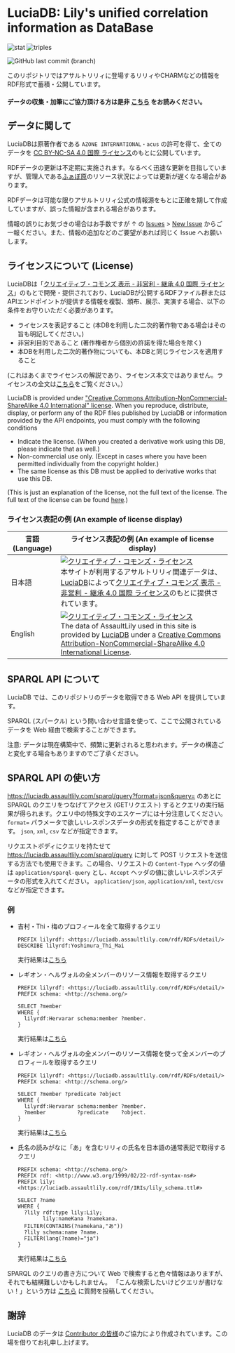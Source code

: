 # LuciaDB: Lily's unified correlation information as DataBase
![stat](https://img.shields.io/badge/dynamic/json?label=%E3%83%87%E3%83%BC%E3%82%BF%E6%95%B0&query=%24.results.bindings%5B%3A1%5D.stat.value&url=https%3A%2F%2Fluciadb.assaultlily.com%2Fsparql%2Fquery%3Fformat%3Djson%26query%3DPREFIX%2520lily%253A%2520%253Chttps%253A%252F%252Fluciadb.assaultlily.com%252Frdf%252FIRIs%252Flily_schema.ttl%2523%253E%250D%250APREFIX%2520rdf%253A%2520%253Chttp%253A%252F%252Fwww.w3.org%252F1999%252F02%252F22-rdf-syntax-ns%2523%253E%250D%250ASELECT%2520%2528group_concat%2528concat%2528%2527%2520%2527%252C%2520str%2528%253Fcnt%2529%252C%2520%2527%2520%2527%252C%2520if%2528contains%2528str%2528%253Fo%2529%252C%2520%2522Lily%2522%2529%252C%2520%2522Lilie%2522%252C%2520if%2528contains%2528str%2528%253Fo%2529%252C%2520%2522Play%2522%2529%252C%2520%2522Stage%2522%252C%2520strafter%2528str%2528%253Fo%2529%252C%2520str%2528lily%253A%2529%2529%2529%2529%252C%2520%2527s%2527%2529%253B%2520separator%253D%2527%252C%2527%2529%2520as%2520%253Fstat%2529%250D%250AWHERE%2520%257B%250D%250A%2520%2520SELECT%2520%253Fo%2520%2528COUNT%2528%253Fs%2529%2520AS%2520%253Fcnt%2529%250D%250A%2520%2520WHERE%2520%257B%250D%250A%2520%2520%2520%2520%253Fs%2520rdf%253Atype%2520%253Fo.%250D%250A%2520%2520%2520%2520FILTER%2528%253Fo%2520IN%2520%2528lily%253ALily%252C%2520lily%253ACharm%252C%2520lily%253ALegion%252C%2520lily%253APlay%252C%2520lily%253AMusic%2529%2529%250D%250A%2520%2520%257D%2520GROUP%2520BY%2520%253Fo%250D%250A%257D)
![triples](https://img.shields.io/badge/dynamic/json?color=blue&label=%E7%B7%8F%E9%A0%85%E7%9B%AE%E6%95%B0&query=%24.results.bindings%5B%3A1%5D.c.value&url=https%3A%2F%2Fluciadb.assaultlily.com%2Fsparql%2Fquery%3Fformat%3Djson%26query%3DSELECT%28COUNT%28%253Fo%29as%253Fc%29WHERE%257B%255B%255D%2520%253Fp%2520%253Fo.%257D)

![GitHub last commit (branch)](https://img.shields.io/badge/dynamic/json?color=orange&label=最終更新%20%28SPARQL%29&query=%24.last_update&url=https%3A%2F%2Fluciadb.assaultlily.com%2Fsparql%2Flast-update)

このリポジトリではアサルトリリィに登場するリリィやCHARMなどの情報をRDF形式で蓄積・公開しています。

#### データの収集・加筆にご協力頂ける方は是非 [こちら](CONTRIBUTING.md) をお読みください。

## データに関して

LuciaDBは原著作者である `AZONE INTERNATIONAL・acus` の許可を得て、全てのデータを [CC BY-NC-SA 4.0 国際 ライセンス](https://creativecommons.org/licenses/by-nc-sa/4.0/deed.ja)のもとに公開しています。

RDFデータの更新は不定期に実施されます。なるべく迅速な更新を目指していますが、管理人である[ふぁぼ原](https://twitter.com/fvhP_)のリソース状況によっては更新が遅くなる場合があります。

RDFデータは可能な限りアサルトリリィ公式の情報源をもとに正確を期して作成していますが、誤った情報が含まれる場合があります。

情報の誤りにお気づきの場合はお手数ですが ↑ の [Issues](https://github.com/fvh-P/assaultlily-rdf/issues) > [New Issue](https://github.com/fvh-P/assaultlily-rdf/issues/new) からご一報ください。また、情報の追加などのご要望があれば同じく Issue へお願いします。

## ライセンスについて (License)

LuciaDBは「[クリエイティブ・コモンズ 表示 - 非営利 - 継承 4.0 国際 ライセンス](https://creativecommons.org/licenses/by-nc-sa/4.0/deed.ja)」のもとで開発・提供されており、LuciaDBが公開するRDFファイル群またはAPIエンドポイントが提供する情報を複製、頒布、展示、実演する場合、以下の条件をお守りいただく必要があります。

- ライセンスを表記すること (本DBを利用した二次的著作物である場合はその旨も明記してください。)
- 非営利目的であること (著作権者から個別の許諾を得た場合を除く)
- 本DBを利用した二次的著作物についても、本DBと同じライセンスを適用すること

(これはあくまでライセンスの解説であり、ライセンス本文ではありません。ライセンスの全文は[こちら](https://creativecommons.org/licenses/by-nc-sa/4.0/legalcode.ja)をご覧ください。）

LuciaDB is provided under ["Creative Commons Attribution-NonCommercial-ShareAlike 4.0 International" license](https://creativecommons.org/licenses/by-nc-sa/4.0/deed.en). When you reproduce, distribute, display, or perform any of the RDF files published by LuciaDB or information provided by the API endpoints, you must comply with the following conditions

- Indicate the license. (When you created a derivative work using this DB, please indicate that as well.)
- Non-commercial use only. (Except in cases where you have been permitted individually from the copyright holder.)
- The same license as this DB must be applied to derivative works that use this DB.

(This is just an explanation of the license, not the full text of the license. The full text of the license can be found [here](https://creativecommons.org/licenses/by-nc-sa/4.0/legalcode.en).)

### ライセンス表記の例 (An example of license display)

|言語 (Language)|ライセンス表記の例 (An example of license display)|
|--|--|
|日本語|<a rel="license" href="http://creativecommons.org/licenses/by-nc-sa/4.0/"><img alt="クリエイティブ・コモンズ・ライセンス" style="border-width:0" src="https://i.creativecommons.org/l/by-nc-sa/4.0/88x31.png" /></a><br />本サイトが利用するアサルトリリィ関連データは、[LuciaDB](https://github.com/Assault-Lily/LuciaDB)によって[クリエイティブ・コモンズ 表示 - 非営利 - 継承 4.0 国際 ライセンス](https://creativecommons.org/licenses/by-nc-sa/4.0/deed.ja)のもとに提供されています。|
|English|<a rel="license" href="http://creativecommons.org/licenses/by-nc-sa/4.0/"><img alt="クリエイティブ・コモンズ・ライセンス" style="border-width:0" src="https://i.creativecommons.org/l/by-nc-sa/4.0/88x31.png" /></a><br />The data of AssaultLily used in this site is provided by [LuciaDB](https://github.com/Assault-Lily/LuciaDB) under a [Creative Commons Attribution-NonCommercial-ShareAlike 4.0 International License](https://creativecommons.org/licenses/by-nc-sa/4.0/deed.ja).|

## SPARQL API について

LuciaDB では、このリポジトリのデータを取得できる Web API を提供しています。

SPARQL (スパークル) という問い合わせ言語を使って、ここで公開されているデータを Web 経由で検索することができます。

注意: データは現在構築中で、頻繁に更新されると思われます。データの構造ごと変化する場合もありますのでご了承ください。

## SPARQL API の使い方

https://luciadb.assaultlily.com/sparql/query?format=json&query=
のあとに SPARQL のクエリをつなげてアクセス (GETリクエスト) するとクエリの実行結果が得られます。クエリ中の特殊文字のエスケープには十分注意してください。 `format=` パラメータで欲しいレスポンスデータの形式を指定することができます。 `json`, `xml`, `csv` などが指定できます。

リクエストボディにクエリを持たせて https://luciadb.assaultlily.com/sparql/query に対して POST リクエストを送信する方法でも使用できます。この場合、リクエストの `Content-Type` ヘッダの値は `application/sparql-query` とし、`Accept` ヘッダの値に欲しいレスポンスデータの形式を入れてください。 `application/json`, `application/xml`, `text/csv` などが指定できます。

### 例

- 吉村・Thi・梅のプロフィールを全て取得するクエリ
  ```sample1.ttl
  PREFIX lilyrdf: <https://luciadb.assaultlily.com/rdf/RDFs/detail/>
  DESCRIBE lilyrdf:Yoshimura_Thi_Mai
  ```
  実行結果は[こちら](https://luciadb.assaultlily.com/sparql/query?format=json&query=PREFIX%20lilyrdf%3A%20%3Chttps%3A%2F%2Fluciadb.assaultlily.com%2Frdf%2FRDFs%2Fdetail%2F%3E%0D%0ADESCRIBE%20lilyrdf%3AYoshimura_Thi_Mai)

- レギオン・ヘルヴォルの全メンバーのリソース情報を取得するクエリ
  ```sample2.ttl
  PREFIX lilyrdf: <https://luciadb.assaultlily.com/rdf/RDFs/detail/>
  PREFIX schema: <http://schema.org/>
  
  SELECT ?member
  WHERE {
    lilyrdf:Hervarar schema:member ?member.
  }
  ```
  実行結果は[こちら](https://luciadb.assaultlily.com/sparql/query?format=json&query=PREFIX%20lilyrdf%3A%20%3Chttps%3A%2F%2Fluciadb.assaultlily.com%2Frdf%2FRDFs%2Fdetail%2F%3E%0D%0APREFIX%20schema%3A%20%3Chttp%3A%2F%2Fschema.org%2F%3E%0D%0ASELECT%20%3Fmember%0D%0A%20%20WHERE%20%7B%0D%0A%20%20%20%20lilyrdf%3AHervarar%20schema%3Amember%20%3Fmember.%0D%0A%7D%0D%0A)

- レギオン・ヘルヴォルの全メンバーのリソース情報を使って全メンバーのプロフィールを取得するクエリ
  ```sample2.ttl
  PREFIX lilyrdf: <https://luciadb.assaultlily.com/rdf/RDFs/detail/>
  PREFIX schema: <http://schema.org/>
  
  SELECT ?member ?predicate ?object
  WHERE {
    lilyrdf:Hervarar schema:member ?member.
    ?member          ?predicate    ?object.
  }
  ```
  実行結果は[こちら](https://luciadb.assaultlily.com/sparql/query?format=json&query=PREFIX%20lilyrdf%3A%20%3Chttps%3A%2F%2Fluciadb.assaultlily.com%2Frdf%2FRDFs%2Fdetail%2F%3E%0D%0APREFIX%20schema%3A%20%3Chttp%3A%2F%2Fschema.org%2F%3E%0D%0ASELECT%20%3Fmember%20%3Fpredicate%20%3Fobject%0D%0A%20%20WHERE%20%7B%0D%0A%20%20%20%20lilyrdf%3AHervarar%20schema%3Amember%20%3Fmember.%0D%0A%20%20%20%20%3Fmember%20%3Fpredicate%20%3Fobject.%0D%0A%7D)

- 氏名の読みがなに「あ」を含むリリィの氏名を日本語の通常表記で取得するクエリ
  ```sample4.ttl
  PREFIX schema: <http://schema.org/>
  PREFIX rdf: <http://www.w3.org/1999/02/22-rdf-syntax-ns#>
  PREFIX lily: <https://luciadb.assaultlily.com/rdf/IRIs/lily_schema.ttl#>

  SELECT ?name
  WHERE {
    ?lily rdf:type lily:Lily;
          lily:nameKana ?namekana.
    FILTER(CONTAINS(?namekana,"あ"))
    ?lily schema:name ?name.
    FILTER(lang(?name)="ja")
  }
  ```
  実行結果は[こちら](https://luciadb.assaultlily.com/sparql/query?format=json&query=PREFIX%20schema%3A%20%3Chttp%3A%2F%2Fschema.org%2F%3E%0D%0APREFIX%20rdf%3A%20%3Chttp%3A%2F%2Fwww.w3.org%2F1999%2F02%2F22-rdf-syntax-ns%23%3E%0D%0APREFIX%20lily%3A%20%3Chttps%3A%2F%2Fluciadb.assaultlily.com%2Frdf%2FIRIs%2Flily_schema.ttl%23%3E%0D%0ASELECT%20%3Fname%0D%0AWHERE%20%7B%0D%0A%20%20%3Flily%20rdf%3Atype%20lily%3ALily%3B%0D%0A%20%20%20%20%20%20%20%20lily%3AnameKana%20%3Fnamekana.%0D%0A%20%20FILTER(CONTAINS(%3Fnamekana%2C%22%E3%81%82%22))%0D%0A%20%20%3Flily%20schema%3Aname%20%3Fname.%0D%0A%20%20FILTER(lang(%3Fname)%3D%22ja%22)%0D%0A%7D%0D%0A)

SPARQL のクエリの書き方について Web で検索すると色々情報はありますが、それでも結構難しいかもしれません。
「こんな検索したいけどクエリが書けない！」という方は [こちら](https://github.com/fvh-P/assaultlily-rdf/issues/4) に質問を投稿してください。

## 謝辞
LuciaDB のデータは [Contributor の皆様](https://github.com/Assault-Lily/LuciaDB/graphs/contributors)のご協力により作成されています。この場を借りてお礼申し上げます。
